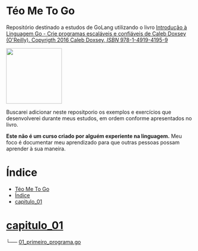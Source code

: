 # Téo Me To Go

Repositório destinado a estudos de GoLang utilizando o livro [Introdução à Linguagem Go - Crie programas escaláveis e confiáveis de Caleb Doxsey (O'Reilly). Copyrigth 2016 Caleb Doxsey, _ISBN_ 978-1-4919-4195-9]((https://amzn.to/3QtuU0R))

[<img src="//ws-na.amazon-adsystem.com/widgets/q?_encoding=UTF8&ASIN=8575224891&Format=_SL250_&ID=AsinImage&MarketPlace=BR&ServiceVersion=20070822&WS=1&tag=teomewhy08-20&language=pt_BR" width="150">](https://amzn.to/3QtuU0R)

Buscarei adicionar neste repositporio os exemplos e exercícios que desenvolverei durante meus estudos, em ordem conforme apresentados no livro.

**Este não é um curso criado por alguém experiente na linguagem.** Meu foco é documentar meu aprendizado para que outras pessoas possam aprender à sua maneira.

# Índice

- [Téo Me To Go](#téo-me-to-go)
- [Índice](#índice)
- [capitulo_01](#capitulo_01)


# [capitulo_01](/capitulo_01/)
  └── [01_primeiro_programa.go](/capitulo_01/01_primeiro_programa.go)